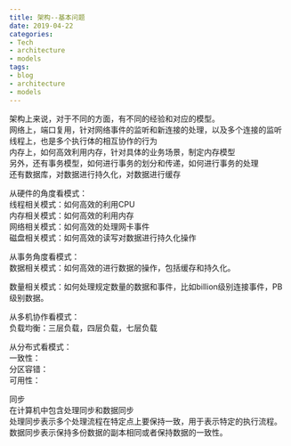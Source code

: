 ```yaml
---
title: 架构--基本问题
date: 2019-04-22
categories:
- Tech
- architecture
- models
tags:
- blog
- architecture
- models
---
```


架构上来说，对于不同的方面，有不同的经验和对应的模型。  
网络上，端口复用，针对网络事件的监听和新连接的处理，以及多个连接的监听  
线程上，也是多个执行体的相互协作的行为  
内存上，如何高效利用内存，针对具体的业务场景，制定内存模型  
另外，还有事务模型，如何进行事务的划分和传递，如何进行事务的处理  
还有数据库，对数据进行持久化，对数据进行缓存  

从硬件的角度看模式：  
线程相关模式：如何高效的利用CPU  
内存相关模式：如何高效的利用内存   
网络相关模式：如何高效的处理网卡事件  
磁盘相关模式：如何高效的读写对数据进行持久化操作  

从事务角度看模式：  
数据相关模式：如何高效的进行数据的操作，包括缓存和持久化。  

数量相关模式：如何处理规定数量的数据和事件，比如billion级别连接事件，PB级别数据。


从多机协作看模式：   
负载均衡：三层负载，四层负载，七层负载  

从分布式看模式：  
一致性：  
分区容错：  
可用性：  


同步  
在计算机中包含处理同步和数据同步  
处理同步表示多个处理流程在特定点上要保持一致，用于表示特定的执行流程。  
数据同步表示保持多份数据的副本相同或者保持数据的一致性。  




